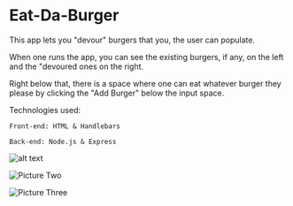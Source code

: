 # Eat-Da-Burger

This app lets you "devour" burgers that you, the user can populate.

When one runs the app, you can see the existing burgers, if any, on the left and the "devoured ones on the right.

Right below that, there is a space where one can eat whatever burger they please by clicking the "Add Burger" below the input space.

Technologies used:

	Front-end: HTML & Handlebars

	Back-end: Node.js & Express

![alt text](https://github.com/KorwynnWagstaff/Eat-Da-Burger/tree/master/imgs/burger1.png "Logo Title Text 1")

![Picture Two](./imgs/burger2.jpg "Example")

![Picture Three](./imgs/burger3.jpg "Example")